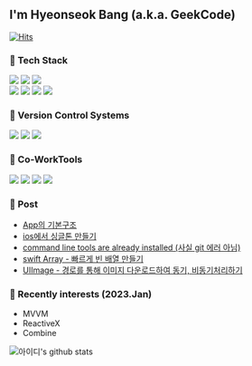 ## I'm Hyeonseok Bang (a.k.a. GeekCode)

[![Hits](https://hits.seeyoufarm.com/api/count/incr/badge.svg?url=https%3A%2F%2Fgithub.com%2FisGeekCode&count_bg=%23DE7E7E&title_bg=%23555555&icon=&icon_color=%23E7E7E7&title=hits&edge_flat=false)](https://hits.seeyoufarm.com)

### 📌 Tech Stack
<p>
    <img src="https://img.shields.io/badge/Swift-white?style=flat-squaree&logo=Swift&logoColor=FC6D26"/>
    <img src="https://img.shields.io/badge/Objc-white?style=flat-squaree&logo=Swift&logoColor=FC6D26"/>
    <img src="https://img.shields.io/badge/Python-white?flat-squaree&logo=Python&logoColor=3766AB"/>
<br>
    <img src="https://img.shields.io/badge/Lottie-1AB394?style=flat-squaree&logo=Swift&logoColor=white"/>
    <img src="https://img.shields.io/badge/Snapkit-005386?style=flat-squaree&logo=Swift&logoColor=white"/>
    <img src="https://img.shields.io/badge/Gifu-F2B437?style=flat-squaree&logo=Swift&logoColor=white"/>
    <img src="https://img.shields.io/badge/SwiftSoup-ec5c57?style=flat-squaree&logo=Swift&logoColor=white"/>

</p>

### 📌 Version Control Systems
<p>
  <img src="https://img.shields.io/badge/GitHub-181717?flat-squaree&logo=Github&logoColor=white"/>
  <img src="https://img.shields.io/badge/GitLab-FC6D26?style=flat-squaree&logo=Gitlab&logoColor=white"/>
  <img src="https://img.shields.io/badge/SourceTree-0052CC?style=flat-squaree&logo=Sourcetree&logoColor=whit"/>
</p>

### 📌 Co-WorkTools
<p>
  <img src="https://img.shields.io/badge/RedMine-B32024?style=flat-squaree&logo=Redmine&logoColor=white"/>
  <img src="https://img.shields.io/badge/JiraSoftware-0052CC?style=flat-squaree&logo=JiraSoftware&logoColor=white"/>
  <img src="https://img.shields.io/badge/Figma-F24E1E?style=flat-squaree&logo=Figma&logoColor=white"/>
  <img src="https://img.shields.io/badge/Zeplin-F2B437?style=flat-squaree"/>
</p>

### 📌 Post
<!-- BLOG-POST-LIST:START -->
- [App의 기본구조](https://h1guitar.tistory.com/301)
- [ios에서 싱글톤 만들기](https://h1guitar.tistory.com/300)
- [command line tools are already installed &lpar;사실 git 에러 아님&rpar;](https://h1guitar.tistory.com/299)
- [swift Array - 빠르게 빈 배열 만들기](https://h1guitar.tistory.com/298)
- [UIImage - 경로를 통해 이미지 다운로드하여 동기, 비동기처리하기](https://h1guitar.tistory.com/297)
<!-- BLOG-POST-LIST:END -->


### 📌 Recently interests (2023.Jan)

- MVVM
- ReactiveX
- Combine

![아이디's github stats](https://github-readme-stats.vercel.app/api?username=isgeekcode&show_icons=true)

<!--![Top Langs](https://github-readme-stats.vercel.app/api/top-langs/?username=isgeekcode&layout=default&theme=default)-->
<!--[![Top Langs](https://github-readme-stats.vercel.app/api/top-langs/?username=isgeekcode&layout=compact&custom_title=My&nbsp;Language&nbsp;⌨️&bg_color=white&title_color=black&text_color=black)](https://github.com/anuraghazra/github-readme-stats)-->
<!--그라데이션효과를 하는 경우-->
<!--[![Top Langs](https://github-readme-stats.vercel.app/api/top-langs/?username=isgeekcode&layout=compact&custom_title=My&nbsp;Language&nbsp;⌨️&bg_color=30,f7cac9,92a8d1&title_color=fff&text_color=fff)](https://github.com/anuraghazra/github-readme-stats)-->
